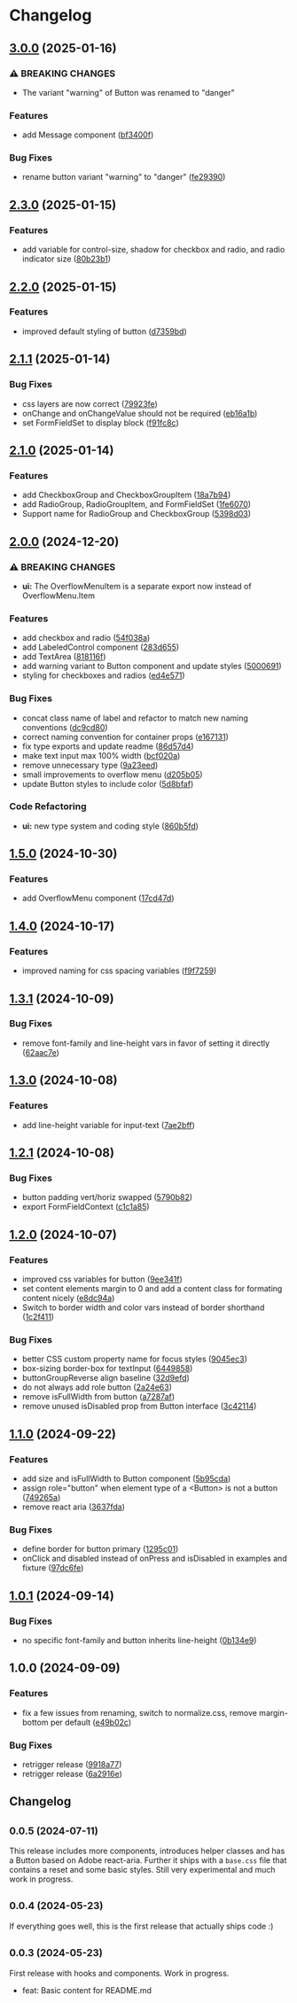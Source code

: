 # Changelog

## [3.0.0](https://github.com/receter/sys42/compare/ui-v2.3.0...ui-v3.0.0) (2025-01-16)


### ⚠ BREAKING CHANGES

* The variant "warning" of Button was renamed to "danger"

### Features

* add Message component ([bf3400f](https://github.com/receter/sys42/commit/bf3400f9ed62702b6308269cd7b6a69cf8dc431b))


### Bug Fixes

* rename button variant "warning" to "danger" ([fe29390](https://github.com/receter/sys42/commit/fe29390c664582d4720496c59b7946dd2d649c51))

## [2.3.0](https://github.com/receter/sys42/compare/ui-v2.2.0...ui-v2.3.0) (2025-01-15)


### Features

* add variable for control-size, shadow for checkbox and radio, and radio indicator size ([80b23b1](https://github.com/receter/sys42/commit/80b23b1e7192954e83443db5153aee79972fec6c))

## [2.2.0](https://github.com/receter/sys42/compare/ui-v2.1.1...ui-v2.2.0) (2025-01-15)


### Features

* improved default styling of button ([d7359bd](https://github.com/receter/sys42/commit/d7359bdac706bded427d7504722b7706a42ccbaa))

## [2.1.1](https://github.com/receter/sys42/compare/ui-v2.1.0...ui-v2.1.1) (2025-01-14)


### Bug Fixes

* css layers are now correct ([79923fe](https://github.com/receter/sys42/commit/79923fe67067884ecfb51b3d7c7e5282d9cb0347))
* onChange and onChangeValue should not be required ([eb16a1b](https://github.com/receter/sys42/commit/eb16a1b3b7cbd1c0011d3706a8676a24bd33fad9))
* set FormFieldSet to display block ([f91fc8c](https://github.com/receter/sys42/commit/f91fc8c5c86f7e82c942e8421998cfc39e47cb2e))

## [2.1.0](https://github.com/receter/sys42/compare/ui-v2.0.0...ui-v2.1.0) (2025-01-14)


### Features

* add CheckboxGroup and CheckboxGroupItem ([18a7b94](https://github.com/receter/sys42/commit/18a7b943b86b1e6ac9df407d7080c29890af091e))
* add RadioGroup, RadioGroupItem, and FormFieldSet ([1fe6070](https://github.com/receter/sys42/commit/1fe607064ec2a7fbdd37f00577b644a45a2760e1))
* Support name for RadioGroup and CheckboxGroup ([5398d03](https://github.com/receter/sys42/commit/5398d0346d6625002aadb4219285c17f387ce0c1))

## [2.0.0](https://github.com/receter/sys42/compare/ui-v1.5.0...ui-v2.0.0) (2024-12-20)


### ⚠ BREAKING CHANGES

* **ui:** The OverflowMenuItem is a separate export now instead of OverflowMenu.Item

### Features

* add checkbox and radio ([54f038a](https://github.com/receter/sys42/commit/54f038a2e7fcacda5dcd9879b57f7bad2bcd4956))
* add LabeledControl component ([283d655](https://github.com/receter/sys42/commit/283d6552e6f16018867c545e250fd175c16b5fa2))
* add TextArea ([818116f](https://github.com/receter/sys42/commit/818116f79bd8e0b2ecd145b117394cd80fb6cc67))
* add warning variant to Button component and update styles ([5000691](https://github.com/receter/sys42/commit/5000691cdc7d719d72b7f80cffba86dcb6f4e4cc))
* styling for checkboxes and radios ([ed4e571](https://github.com/receter/sys42/commit/ed4e5719fbf16347f398c5a6a63c8ea7cf13f02f))


### Bug Fixes

* concat class name of label and refactor to match new naming conventions ([dc9cd80](https://github.com/receter/sys42/commit/dc9cd800736eb669b1f1c10da55c4bca7608334c))
* correct naming convention for container props ([e167131](https://github.com/receter/sys42/commit/e16713161a3f477669ec3812fba1e32d205e7b27))
* fix type exports and update readme ([86d57d4](https://github.com/receter/sys42/commit/86d57d4e358220c8eac0d60ac903faed3d1d4355))
* make text input max 100% width ([bcf020a](https://github.com/receter/sys42/commit/bcf020a81ad062604542596ae973bfa44e197e98))
* remove unnecessary type ([9a23eed](https://github.com/receter/sys42/commit/9a23eedd4719276a80da947c82eabb252989fa88))
* small improvements to overflow menu ([d205b05](https://github.com/receter/sys42/commit/d205b050c6380813318f8085a08f39a75cf7d3ff))
* update Button styles to include color ([5d8bfaf](https://github.com/receter/sys42/commit/5d8bfafaf41ccb3f2fcf3b4ce78aac35463eab33))


### Code Refactoring

* **ui:** new type system and coding style ([860b5fd](https://github.com/receter/sys42/commit/860b5fd469b9d64a0a3806991e81e14ce3d9edac))

## [1.5.0](https://github.com/receter/sys42/compare/ui-v1.4.0...ui-v1.5.0) (2024-10-30)


### Features

* add OverflowMenu component ([17cd47d](https://github.com/receter/sys42/commit/17cd47d75a616f897423432d1fe1d54d4846e891))

## [1.4.0](https://github.com/receter/sys42/compare/ui-v1.3.1...ui-v1.4.0) (2024-10-17)


### Features

* improved naming for css spacing variables ([f9f7259](https://github.com/receter/sys42/commit/f9f72596edf8505a0980499c56d5288a90130b45))

## [1.3.1](https://github.com/receter/sys42/compare/ui-v1.3.0...ui-v1.3.1) (2024-10-09)


### Bug Fixes

* remove font-family and line-height vars in favor of setting it directly ([62aac7e](https://github.com/receter/sys42/commit/62aac7e8d978185f12bca38cf619af5cd3c57f2c))

## [1.3.0](https://github.com/receter/sys42/compare/ui-v1.2.1...ui-v1.3.0) (2024-10-08)


### Features

* add line-height variable for input-text ([7ae2bff](https://github.com/receter/sys42/commit/7ae2bff4a6d12fef1fbbb9629d9a5815c5a99815))

## [1.2.1](https://github.com/receter/sys42/compare/ui-v1.2.0...ui-v1.2.1) (2024-10-08)


### Bug Fixes

* button padding vert/horiz swapped ([5790b82](https://github.com/receter/sys42/commit/5790b822d0bcf2ce6872f646a5626f70ac551e62))
* export FormFieldContext ([c1c1a85](https://github.com/receter/sys42/commit/c1c1a85c19249f381d154df743cf9957cbe51799))

## [1.2.0](https://github.com/receter/sys42/compare/ui-v1.1.0...ui-v1.2.0) (2024-10-07)


### Features

* improved css variables for button ([9ee341f](https://github.com/receter/sys42/commit/9ee341f438ae2afad9ba3697a6b7f53db99e2f9d))
* set content elements margin to 0 and add a content class for formating content nicely ([e8dc94a](https://github.com/receter/sys42/commit/e8dc94a9f2a9224ce9336698b38f3b9a16565501))
* Switch to border width and color vars instead of border shorthand ([1c2f411](https://github.com/receter/sys42/commit/1c2f411c87fc0242e0d70ca826e78521a3ff7cd5))


### Bug Fixes

* better CSS custom property name for focus styles ([9045ec3](https://github.com/receter/sys42/commit/9045ec35262fd6c73281ea576710d570b11f7079))
* box-sizing border-box for textInput ([6449858](https://github.com/receter/sys42/commit/6449858f19b840a9b98dc80fd60c64f07e0e8ed3))
* buttonGroupReverse align baseline ([32d9efd](https://github.com/receter/sys42/commit/32d9efde611a0d5853025d2f8009aa4bce435803))
* do not always add role button ([2a24e63](https://github.com/receter/sys42/commit/2a24e63f608a2d5b133958ff381d4cb6f128f5bd))
* remove isFullWidth from button ([a7287af](https://github.com/receter/sys42/commit/a7287af3679a63f95550b396bab3cd24151c152a))
* remove unused isDisabled prop from Button interface ([3c42114](https://github.com/receter/sys42/commit/3c42114cbd3589e9d0d140bb0dc5617f0672d1f2))

## [1.1.0](https://github.com/receter/sys42/compare/ui-v1.0.1...ui-v1.1.0) (2024-09-22)


### Features

* add size and isFullWidth to Button component ([5b95cda](https://github.com/receter/sys42/commit/5b95cda0c6ba814c5469291b64ee674b1ca0b259))
* assign role="button" when element type of a &lt;Button&gt; is not a button ([749265a](https://github.com/receter/sys42/commit/749265a58fea4a914071c03487adf7889d6438a5))
* remove react aria ([3637fda](https://github.com/receter/sys42/commit/3637fdae917c725fabf1cbb719a07d0802b9b0f0))


### Bug Fixes

* define border for button primary ([1295c01](https://github.com/receter/sys42/commit/1295c013ae581ace23a02360244c1b9bc800f9ee))
* onClick and disabled instead of onPress and isDisabled in examples and fixture ([97dc6fe](https://github.com/receter/sys42/commit/97dc6fe6f2421e0e9126ec546f0121439d65c4c6))

## [1.0.1](https://github.com/receter/sys42/compare/ui-v1.0.0...ui-v1.0.1) (2024-09-14)


### Bug Fixes

* no specific font-family and button inherits line-height ([0b134e9](https://github.com/receter/sys42/commit/0b134e9a39a27cb12bc35df9aed96128594622dc))

## 1.0.0 (2024-09-09)


### Features

* fix a few issues from renaming, switch to normalize.css, remove margin-bottom per default ([e49b02c](https://github.com/receter/sys42/commit/e49b02ce4fe3da1a5b043aae333720db21a74c38))


### Bug Fixes

* retrigger release ([9918a77](https://github.com/receter/sys42/commit/9918a777722cf1d52544bce3cf614ae05f3d1836))
* retrigger release ([6a2916e](https://github.com/receter/sys42/commit/6a2916e045dcf1dd4a5ac42d62874e7d5becd8d2))

## Changelog

## <small>0.0.5 (2024-07-11)</small>

This release includes more components, introduces helper classes and has a Button based on Adobe react-aria. Further it ships with a `base.css` file that contains a reset and some basic styles. Still very experimental and much work in progress.

## <small>0.0.4 (2024-05-23)</small>

If everything goes well, this is the first release that actually ships code :)

## <small>0.0.3 (2024-05-23)</small>

First release with hooks and components. Work in progress.

- feat: Basic content for README.md
